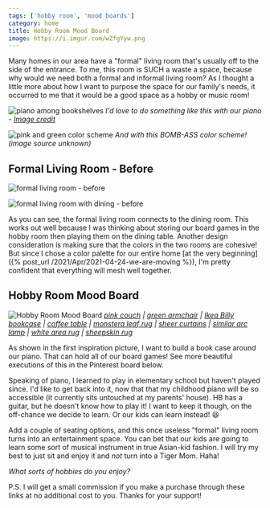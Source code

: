 ```yaml
---
tags: ['hobby room', 'mood boards']
category: home
title: Hobby Room Mood Board
image: https://i.imgur.com/wZfgYyw.png
---
```


Many homes in our area have a "formal" living room that's usually off to the side of the entrance. To me, this room is SUCH a waste a space, because why would we need both a formal and informal living room? As I thought a little more about how I want to purpose the space for our family's needs, it occurred to me that it would be a good space as a hobby or music room!

![piano among bookshelves](https://i.imgur.com/ZtqAGz9.jpg)
*I'd love to do something like this with our piano - [Image credit](https://www.flor.com/area-rugs_carpet-tiles/urban-nature---charcoal-%2F-lichen/21-1400-03.html)*

![pink and green color scheme](https://i.imgur.com/laa53Mo.jpg)
*And with this BOMB-ASS color scheme! (image source unknown)*

## Formal Living Room - Before

![formal living room - before](https://lh3.googleusercontent.com/pw/ACtC-3dOlm-zj0t0N0Odx1BOXlJd5tyyApahIuk1cyAfmIQJESzwpmghlTeAZ6FtlC2SBiuvsGnmQdK8H8hSk8JlW1MfLPyhAg6C7UJej66jqppvW50rEFKVfhd2eV7Yc_VjZf4OPCxVQTvScnuCRPOcbsomow=w1024-h683-no?authuser=0)

![formal living room with dining - before](https://lh3.googleusercontent.com/pw/ACtC-3fDta-wBFWOPqMUmQCpTDgcgiS9WqyCgXnvKzOSyC3M_ZNq7OfQDqgG9KbLASVTytvqrErUhEEUnKxMY1xDVQZ20qK_EZH_O0vscvppOeXwh-rVMmFm_4tBq8oIIca3flVQ2f4_lRgs-S5km7jDs70Qiw=w1024-h683-no?authuser=0)

As you can see, the formal living room connects to the dining room. This works out well because I was thinking about storing our board games in the hobby room then playing them on the dining table. Another design consideration is making sure that the colors in the two rooms are cohesive! But since I chose a color palette for our entire home [at the very beginning]({% post_url /2021/Apr/2021-04-24-we-are-moving %}), I'm pretty confident that everything will mesh well together.

## Hobby Room Mood Board

![Hobby Room Mood Board](https://i.imgur.com/sPWWTWP.png)
*[pink couch](https://amzn.to/3eE7czo) | [green armchair](https://amzn.to/3y0Rw0J) | [Ikea Billy bookcase](https://amzn.to/3vYRJQahttps://amzn.to/3vYRJQa) | [coffee table](https://amzn.to/3eAlzVhhttps://amzn.to/3eAlzVh) | [monstera leaf rug](https://amzn.to/3elOsmM) | [sheer curtains](https://amzn.to/3tCBFSS) | [similar arc lamp](https://amzn.to/3y6iUKL) | [white area rug](https://amzn.to/3oekSUX) | [sheepskin rug](https://amzn.to/2SJnIWo)*

As shown in the first inspiration picture, I want to build a book case around our piano. That can hold all of our board games! See more beautiful executions of this in the Pinterest board below.

Speaking of piano, I learned to play in elementary school but haven't played since. I'd like to get back into it, now that that my childhood piano will be so accessible (it currently sits untouched at my parents' house). HB has a guitar, but he doesn't know how to play it! I want to keep it though, on the off-chance we decide to learn. Or our kids can learn instead! :laughing:

Add a couple of seating options, and this once useless "formal" living room turns into an entertainment space. You can bet that our kids are going to learn some sort of musical instrument in true Asian-kid fashion. I will try my best to just sit and enjoy it and *not* turn into a Tiger Mom. Haha!

*What sorts of hobbies do you enjoy?*

<div class="text-center">
    <a data-pin-do="embedBoard" data-pin-board-width="900" data-pin-scale-height="500" data-pin-scale-width="80" href="https://www.pinterest.com/heyletsplaywithdirt/hobby-room/"></a>
</div>

P.S. I will get a small commission if you make a purchase through these links at no additional cost to you. Thanks for your support!